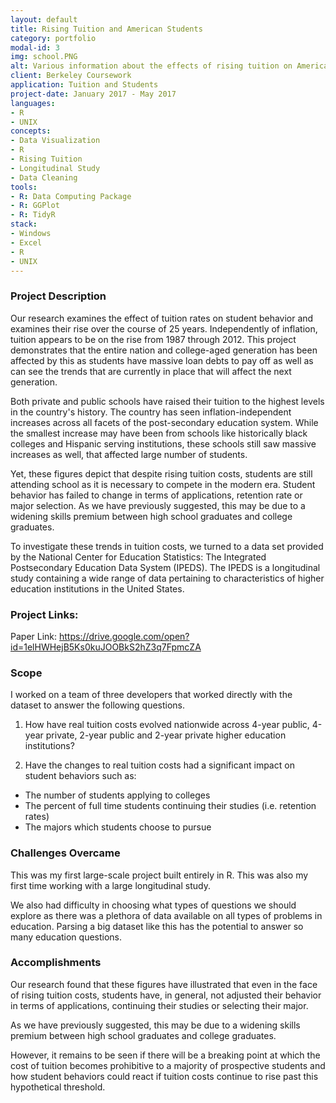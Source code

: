 ```yaml
---
layout: default
title: Rising Tuition and American Students
category: portfolio
modal-id: 3
img: school.PNG
alt: Various information about the effects of rising tuition on American students 
client: Berkeley Coursework
application: Tuition and Students 
project-date: January 2017 - May 2017
languages:
- R
- UNIX
concepts:
- Data Visualization
- R
- Rising Tuition
- Longitudinal Study
- Data Cleaning
tools:
- R: Data Computing Package
- R: GGPlot
- R: TidyR
stack:
- Windows
- Excel
- R
- UNIX
---
```


### Project Description

Our research examines the effect of tuition rates on student behavior and examines their rise over the course of 25 years. Independently of inflation, tuition appears to be on the rise from 1987 through 2012. This project demonstrates that the entire nation and college-aged generation has been affected by this as students have massive loan debts to pay off as well as can see the trends that are currently in place that will affect the next generation. 

Both private and public schools have raised their tuition to the highest levels in the country's history. The country has seen inflation-independent increases across all facets of the post-secondary education system. While the smallest increase may have been from schools like historically black colleges and Hispanic serving institutions, these schools still saw massive increases as well, that affected large number of students. 

Yet, these figures depict that despite rising tuition costs, students are still attending school as it is necessary to compete in the modern era. Student behavior has failed to change in terms of applications, retention rate or major selection. As we have previously suggested, this may be due to a widening skills premium between high school graduates and college graduates. 

To investigate these trends in tuition costs, we turned to a data set provided by the National Center for Education Statistics: The Integrated Postsecondary Education Data System (IPEDS). The IPEDS is a longitudinal study containing a wide range of data pertaining to characteristics of higher education institutions in the United States.

### Project Links:

Paper Link: https://drive.google.com/open?id=1elHWHejB5Ks0kuJOOBkS2hZ3q7FpmcZA

### Scope

I worked on a team of three developers that worked directly with the dataset to answer the following questions.

1) How have real tuition costs evolved nationwide across 4-year public, 4-year private, 2-year public and 2-year private higher education institutions?

2) Have the changes to real tuition costs had a significant impact on student behaviors such as:

- The number of students applying to colleges
- The percent of full time students continuing their studies (i.e. retention rates)
- The majors which students choose to pursue



### Challenges Overcame

This was my first large-scale project built entirely in R. This was also my first time working with a large longitudinal study.

We also had difficulty in choosing what types of questions we should explore as there was a plethora of data available on all types of problems in education. Parsing a big dataset like this has the potential to answer so many education questions.

### Accomplishments

Our research found that these figures have illustrated that even in the face of rising tuition costs, students have, in general, not adjusted their behavior in terms of applications, continuing their studies or selecting their major. 

As we have previously suggested, this may be due to a widening skills premium between high school graduates and college graduates. 

However, it remains to be seen if there will be a breaking point at which the cost of tuition becomes prohibitive to a majority of prospective students and how student behaviors could react if tuition costs continue to rise past this hypothetical threshold.
